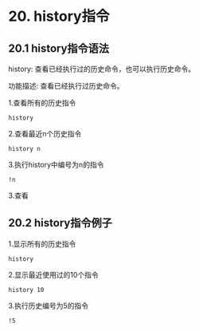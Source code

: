 # 20. history指令

## 20.1 history指令语法
history: 查看已经执行过的历史命令，也可以执行历史命令。

功能描述: 查看已经执行过历史命令。

1.查看所有的历史指令
```shell script
history
```

2.查看最近n个历史指令
```shell script
history n
```

3.执行history中编号为n的指令
```shell script
!n
```

3.查看

## 20.2 history指令例子
1.显示所有的历史指令
```shell script
history
```

2.显示最近使用过的10个指令

```shell script
history 10
```

3.执行历史编号为5的指令
```shell script
!5
```

